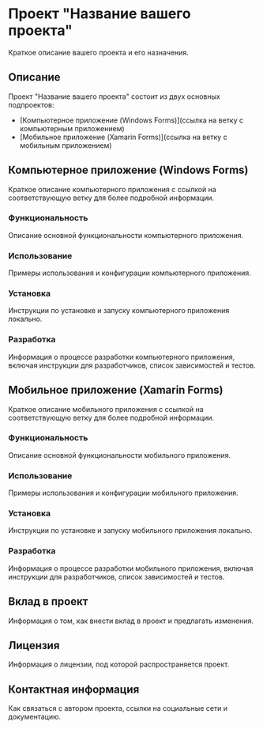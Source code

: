 # Проект "Название вашего проекта"

Краткое описание вашего проекта и его назначения.

## Описание

Проект "Название вашего проекта" состоит из двух основных подпроектов:
- [Компьютерное приложение (Windows Forms)](ссылка на ветку с компьютерным приложением)
- [Мобильное приложение (Xamarin Forms)](ссылка на ветку с мобильным приложением)

## Компьютерное приложение (Windows Forms)

Краткое описание компьютерного приложения с ссылкой на соответствующую ветку для более подробной информации.

### Функциональность
Описание основной функциональности компьютерного приложения.

### Использование
Примеры использования и конфигурации компьютерного приложения.

### Установка
Инструкции по установке и запуску компьютерного приложения локально.

### Разработка
Информация о процессе разработки компьютерного приложения, включая инструкции для разработчиков, список зависимостей и тестов.

## Мобильное приложение (Xamarin Forms)

Краткое описание мобильного приложения с ссылкой на соответствующую ветку для более подробной информации.

### Функциональность
Описание основной функциональности мобильного приложения.

### Использование
Примеры использования и конфигурации мобильного приложения.

### Установка
Инструкции по установке и запуску мобильного приложения локально.

### Разработка
Информация о процессе разработки мобильного приложения, включая инструкции для разработчиков, список зависимостей и тестов.

## Вклад в проект

Информация о том, как внести вклад в проект и предлагать изменения.

## Лицензия

Информация о лицензии, под которой распространяется проект.

## Контактная информация

Как связаться с автором проекта, ссылки на социальные сети и документацию.
